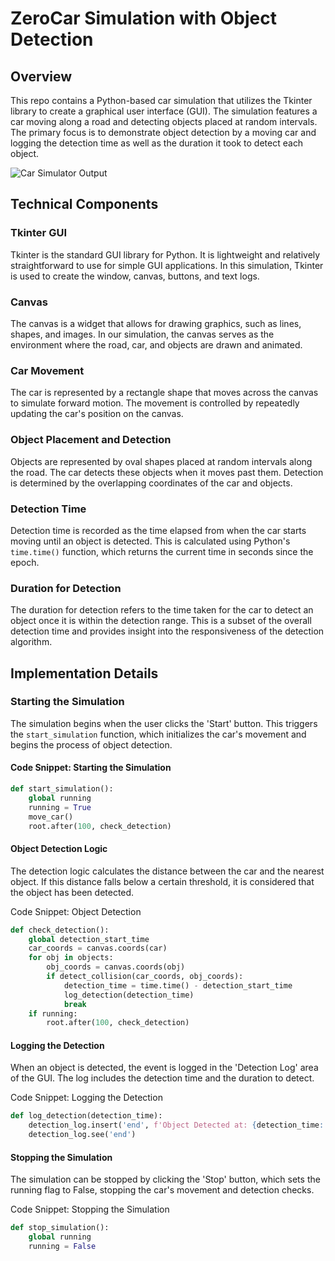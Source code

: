 # ZeroCar Simulation with Object Detection

## Overview
This repo contains a Python-based car simulation that utilizes the Tkinter library to create a graphical user interface (GUI). The simulation features a car moving along a road and detecting objects placed at random intervals. The primary focus is to demonstrate object detection by a moving car and logging the detection time as well as the duration it took to detect each object.

![Car Simulator Output](image/CarSimulator.JPG)

## Technical Components

### Tkinter GUI
Tkinter is the standard GUI library for Python. It is lightweight and relatively straightforward to use for simple GUI applications. In this simulation, Tkinter is used to create the window, canvas, buttons, and text logs.

### Canvas
The canvas is a widget that allows for drawing graphics, such as lines, shapes, and images. In our simulation, the canvas serves as the environment where the road, car, and objects are drawn and animated.

### Car Movement
The car is represented by a rectangle shape that moves across the canvas to simulate forward motion. The movement is controlled by repeatedly updating the car's position on the canvas.

### Object Placement and Detection
Objects are represented by oval shapes placed at random intervals along the road. The car detects these objects when it moves past them. Detection is determined by the overlapping coordinates of the car and objects.

### Detection Time
Detection time is recorded as the time elapsed from when the car starts moving until an object is detected. This is calculated using Python's `time.time()` function, which returns the current time in seconds since the epoch.

### Duration for Detection
The duration for detection refers to the time taken for the car to detect an object once it is within the detection range. This is a subset of the overall detection time and provides insight into the responsiveness of the detection algorithm.

## Implementation Details

### Starting the Simulation
The simulation begins when the user clicks the 'Start' button. This triggers the `start_simulation` function, which initializes the car's movement and begins the process of object detection.

#### Code Snippet: Starting the Simulation
```python
def start_simulation():
    global running
    running = True
    move_car()
    root.after(100, check_detection)
```
#### Object Detection Logic
The detection logic calculates the distance between the car and the nearest object. If this distance falls below a certain threshold, it is considered that the object has been detected.

Code Snippet: Object Detection
```python
def check_detection():
    global detection_start_time
    car_coords = canvas.coords(car)
    for obj in objects:
        obj_coords = canvas.coords(obj)
        if detect_collision(car_coords, obj_coords):
            detection_time = time.time() - detection_start_time
            log_detection(detection_time)
            break
    if running:
        root.after(100, check_detection)
```
#### Logging the Detection
When an object is detected, the event is logged in the 'Detection Log' area of the GUI. The log includes the detection time and the duration to detect.

Code Snippet: Logging the Detection
```python
def log_detection(detection_time):
    detection_log.insert('end', f'Object Detected at: {detection_time:.2f}s\n')
    detection_log.see('end')
```
#### Stopping the Simulation
The simulation can be stopped by clicking the 'Stop' button, which sets the running flag to False, stopping the car's movement and detection checks.

Code Snippet: Stopping the Simulation
```python
def stop_simulation():
    global running
    running = False
```

